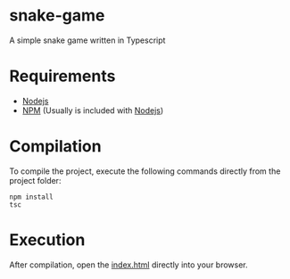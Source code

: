 # snake-game
A simple snake game written in Typescript

# Requirements
- [Nodejs](https://nodejs.org/es/)
- [NPM](https://www.npmjs.com/) (Usually is included with [Nodejs](https://nodejs.org/es/))

# Compilation
To compile the project, execute the following commands directly from the project folder:
```
npm install
tsc
```

# Execution
After compilation, open the [index.html](./index.html) directly into your browser.
